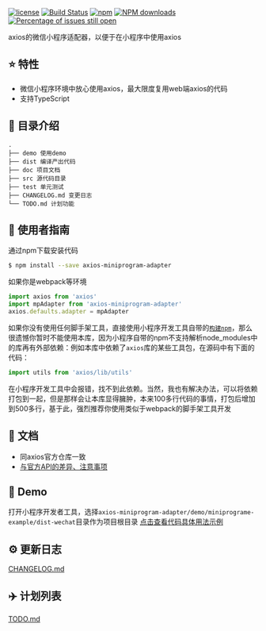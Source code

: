 [![license](https://img.shields.io/badge/license-MIT-blue.svg)](https://github.com/bigmeow/axios-miniprogram-adapter/blob/master/LICENSE)
[![Build Status](https://travis-ci.org/bigmeow/axios-miniprogram-adapter.svg?branch=master)](https://travis-ci.org/bigMeow/axios-miniprogram-adapter)
[![npm](https://img.shields.io/badge/npm-0.1.1-orange.svg)](https://www.npmjs.com/package/axios-miniprogram-adapter)
[![NPM downloads](http://img.shields.io/npm/dm/axios-miniprogram-adapter.svg?style=flat-square)](http://www.npmtrends.com/axios-miniprogram-adapter)
[![Percentage of issues still open](http://isitmaintained.com/badge/open/bigMeow/axios-miniprogram-adapter.svg)](http://isitmaintained.com/project/bigMeow/axios-miniprogram-adapter "Percentage of issues still open")

axios的微信小程序适配器，以便于在小程序中使用axios

## :star: 特性

- 微信小程序环境中放心使用axios，最大限度复用web端axios的代码
- 支持TypeScript


## :open_file_folder: 目录介绍

```
.
├── demo 使用demo
├── dist 编译产出代码
├── doc 项目文档
├── src 源代码目录
├── test 单元测试
├── CHANGELOG.md 变更日志
└── TODO.md 计划功能
```

## :rocket: 使用者指南
通过npm下载安装代码

```bash
$ npm install --save axios-miniprogram-adapter
```

如果你是webpack等环境

```js
import axios from 'axios'
import mpAdapter from 'axios-miniprogram-adapter'
axios.defaults.adapter = mpAdapter
```

如果你没有使用任何脚手架工具，直接使用小程序开发工具自带的[```构建npm```](https://developers.weixin.qq.com/miniprogram/dev/devtools/npm.html)，那么很遗憾你暂时不能使用本库，因为小程序自带的npm不支持解析node_modules中的库再有外部依赖：例如本库中依赖了```axios```库的某些工具包，在源码中有下面的代码：
```js
import utils from 'axios/lib/utils'
```
在小程序开发工具中会报错，找不到此依赖。当然，我也有解决办法，可以将依赖打包到一起，但是那样会让本库显得臃肿，本来100多行代码的事情，打包后增加到500多行，基于此，强烈推荐你使用类似于webpack的脚手架工具开发

## :bookmark_tabs: 文档
- 同axios官方仓库一致
- [与官方API的差异、注意事项](https://github.com/bigMeow/axios-miniprogram-adapter/blob/master/doc/api.md)

## :chestnut: Demo
打开小程序开发者工具，选择```axios-miniprogram-adapter/demo/miniprograme-example/dist-wechat```目录作为项目根目录
[点击查看代码具体用法示例](https://github.com/bigmeow/axios-miniprogram-adapter/blob/master/demo/miniprograme-example/src/pages/index/index.vue)

## :gear: 更新日志
[CHANGELOG.md](https://github.com/bigMeow/axios-miniprogram-adapter/blob/master/CHANGELOG.md)

## :airplane: 计划列表
[TODO.md](https://github.com/bigMeow/axios-miniprogram-adapter/blob/master/TODO.md)

